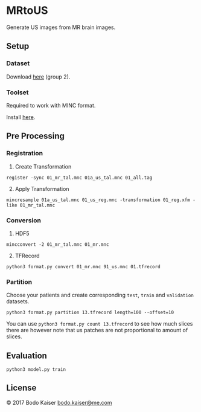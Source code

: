 # MRtoUS

Generate US images from MR brain images.

## Setup

### Dataset

Download [here](http://www.bic.mni.mcgill.ca/%7Elaurence/data/data.html) (group 2).

### Toolset

Required to work with MINC format.

Install [here](http://bic-mni.github.io).

## Pre Processing

### Registration

1. Create Transformation

`register -sync 01_mr_tal.mnc 01a_us_tal.mnc 01_all.tag`

2. Apply Transformation

`mincresample 01a_us_tal.mnc 01_us_reg.mnc -transformation 01_reg.xfm -like 01_mr_tal.mnc`

### Conversion

1. HDF5

`mincconvert -2 01_mr_tal.mnc 01_mr.mnc`

2. TFRecord

`python3 format.py convert 01_mr.mnc 91_us.mnc 01.tfrecord`

### Partition

Choose your patients and create corresponding `test`, `train` and `validation`
datasets.

`python3 format.py partition 13.tfrecord length=100 --offset=10`

You can use `python3 format.py count 13.tfrecord` to see how much slices
there are however note that us patches are not proportional to amount of slices.

## Evaluation

`python3 model.py train`

## License

© 2017 Bodo Kaiser <bodo.kaiser@me.com>
